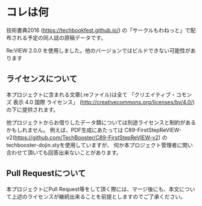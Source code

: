 # コレは何

技術書典2016 (https://techbookfest.github.io/) の「サークルもわねっと」で配布される予定の同人誌の原稿データです。

Re:VIEW 2.0.0 を使用しました。他のバージョンではビルドできない可能性があります

## ライセンスについて

本プロジェクトに含まれる文章(.reファイル)は全て
「クリエイティブ・コモンズ 表示 4.0 国際 ライセンス」
(http://creativecommons.org/licenses/by/4.0/)の下に提供されます。

他プロジェクトからお借りしたデータ類については別途ライセンスと制約があるかもしれません。
例えば、PDF生成にあたっては
C89-FirstStepReVIEW-v2(https://github.com/TechBooster/C89-FirstStepReVIEW-v2)
のtechbooster-dojin.styを使用していますが、
何か本プロジェクト管理者に問い合わせて頂いても回答出来ないことがあります。

## Pull Requestについて

本プロジェクトにPull Request等をして頂く際には、マージ後にも、本文について上述のライセンスが継続出来ることを前提としますのでご了承ください。
